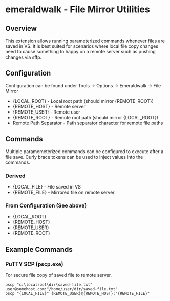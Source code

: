 # emeraldwalk - File Mirror Utilities

## Overview
This extension allows running parameterized commands whenever files are saved in VS. It is best suited for scenarios where local file copy changes need to cause something to happy on a remote server such as pushing changes via sftp.

## Configuration
Configuration can be found under Tools -> Options -> Emeraldwalk -> File Mirror
* {LOCAL_ROOT} - Local root path (should mirror {REMOTE_ROOT})
* {REMOTE_HOST} - Remote server
* {REMOTE_USER} - Remote user
* {REMOTE_ROOT} - Remote root path (should mirror {LOCAL_ROOT})
* Remote Path Separator - Path separator character for remote file paths

## Commands
Multiple paramemeterized commands can be configured to execute after a file save. Curly brace tokens can be used to inject values into the commands.

### Derived
* {LOCAL_FILE} - File saved in VS
* {REMOTE_FILE} - Mirrored file on remote server

### From Configuration (See above)
* {LOCAL_ROOT}
* {REMOTE_HOST}
* {REMOTE_USER}
* {REMOTE_ROOT}


## Example Commands
### PuTTY SCP (pscp.exe)
For secure file copy of saved file to remote server.

```
pscp "c:\localroot\dir\saved-file.txt" user@somehost.com:"/home/user/dir/saved-file.txt"
pscp "{LOCAL_FILE}" {REMOTE_USER}@{REMOTE_HOST}:"{REMOTE_FILE}"
```

